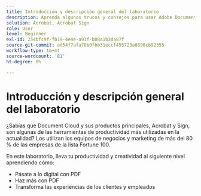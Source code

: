 ```yaml
---
title: Introducción y descripción general del laboratorio
description: Aprenda algunos trucos y consejos para usar Adobe Document Cloud
solution: Acrobat, Acrobat Sign
role: User
level: Beginner
exl-id: 254bfc9f-fb19-4e4e-a91f-b08a1b3da87f
source-git-commit: ad54f7afa78b0fbb31eccf455723a8890cb92355
workflow-type: tm+mt
source-wordcount: '81'
ht-degree: 0%

---
```


# Introducción y descripción general del laboratorio

¿Sabías que Document Cloud y sus productos principales, Acrobat y Sign, son algunas de las herramientas de productividad más utilizadas en la actualidad? Los utilizan los equipos de negocios y marketing de más del 80 % de las empresas de la lista Fortune 100.

En este laboratorio, lleva tu productividad y creatividad al siguiente nivel aprendiendo cómo:

* Pásate a lo digital con PDF
* Haz más con PDF
* Transforma las experiencias de los clientes y empleados
